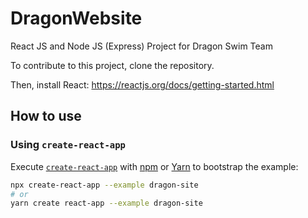 # DragonWebsite
React JS and Node JS (Express) Project for Dragon Swim Team


To contribute to this project, clone the repository. 

Then, install React: https://reactjs.org/docs/getting-started.html


## How to use

### Using `create-react-app`

Execute [`create-react-app`](https://github.com/facebook/create-react-app) with [npm](https://docs.npmjs.com/cli/init) or [Yarn](https://yarnpkg.com/lang/en/docs/cli/create/) to bootstrap the example:

```bash
npx create-react-app --example dragon-site
# or
yarn create react-app --example dragon-site
```
